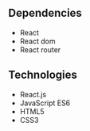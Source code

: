 ## Dependencies
- React
- React dom
- React router

## Technologies
- React.js
- JavaScript ES6
- HTML5
- CSS3
 

